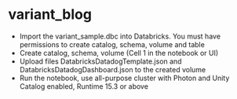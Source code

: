 # variant_blog

- Import the variant_sample.dbc into Databricks. You must have permissions to create catalog, schema, volume and table
- Create catalog, schema, volume (Cell 1 in the notebook or UI)
- Upload files DatabricksDatadogTemplate.json and DatabricksDatadogDashboard.json to the created volume
- Run the notebook, use all-purpose cluster with Photon and Unity Catalog enabled, Runtime 15.3 or above
